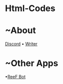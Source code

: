 # Html-Codes

# ~About
[Discord](https://discord.gg/bothub) • [Writer](https://discord.com/users/857169227172282378)

# ~Other Apps
•[ReeF Bot](https://dsc.gg/reefbot)